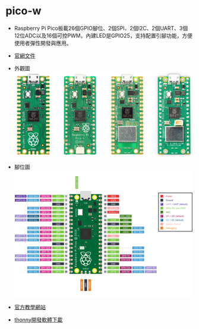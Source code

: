 
# pico-w

- Raspberry Pi Pico板載26個GPIO腳位、2個SPI、2個I2C、2個UART、3個12位ADC以及16個可控PWM，內建LED是GPIO25，支持配置引腳功能，方便使用者彈性開發與應用。

- [官網文件](https://www.raspberrypi.com/documentation/microcontrollers/raspberry-pi-pico.html)

- 外觀圖
![Alt text](./four_picos.jpg)

- 腳位圖
![Alt text](./pico-pinout.svg)

- [官方教學網站](https://projects.raspberrypi.org/en/projects/getting-started-with-the-pico)

- [thonny開發軟體下載](https://thonny.org/)
